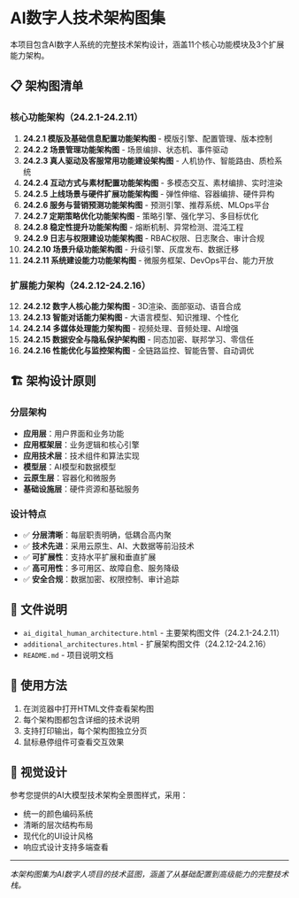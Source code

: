 # AI数字人技术架构图集

本项目包含AI数字人系统的完整技术架构设计，涵盖11个核心功能模块及3个扩展能力架构。

## 📋 架构图清单

### 核心功能架构（24.2.1-24.2.11）
1. **24.2.1 模版及基础信息配置功能架构图** - 模版引擎、配置管理、版本控制
2. **24.2.2 场景管理功能架构图** - 场景编排、状态机、事件驱动
3. **24.2.3 真人驱动及客服常用功能建设架构图** - 人机协作、智能路由、质检系统
4. **24.2.4 互动方式与素材配置功能架构图** - 多模态交互、素材编排、实时渲染
5. **24.2.5 上线场景与硬件扩展功能架构图** - 弹性伸缩、容器编排、硬件异构
6. **24.2.6 服务与营销预测功能架构图** - 预测引擎、推荐系统、MLOps平台
7. **24.2.7 定期策略优化功能架构图** - 策略引擎、强化学习、多目标优化
8. **24.2.8 稳定性提升功能架构图** - 熔断机制、异常检测、混沌工程
9. **24.2.9 日志与权限建设功能架构图** - RBAC权限、日志聚合、审计合规
10. **24.2.10 场景升级功能架构图** - 升级引擎、灰度发布、数据迁移
11. **24.2.11 系统建设能力功能架构图** - 微服务框架、DevOps平台、能力开放

### 扩展能力架构（24.2.12-24.2.16）
12. **24.2.12 数字人核心能力架构图** - 3D渲染、面部驱动、语音合成
13. **24.2.13 智能对话能力架构图** - 大语言模型、知识推理、个性化
14. **24.2.14 多媒体处理能力架构图** - 视频处理、音频处理、AI增强
15. **24.2.15 数据安全与隐私保护架构图** - 同态加密、联邦学习、零信任
16. **24.2.16 性能优化与监控架构图** - 全链路监控、智能告警、自动调优

## 🏗️ 架构设计原则

### 分层架构
- **应用层**：用户界面和业务功能
- **应用框架层**：业务逻辑和核心引擎
- **应用技术层**：技术组件和算法实现
- **模型层**：AI模型和数据模型
- **云原生层**：容器化和微服务
- **基础设施层**：硬件资源和基础服务

### 设计特点
- ✅ **分层清晰**：每层职责明确，低耦合高内聚
- ✅ **技术先进**：采用云原生、AI、大数据等前沿技术
- ✅ **可扩展性**：支持水平扩展和垂直扩展
- ✅ **高可用性**：多可用区、故障自愈、服务降级
- ✅ **安全合规**：数据加密、权限控制、审计追踪

## 📁 文件说明

- `ai_digital_human_architecture.html` - 主要架构图文件（24.2.1-24.2.11）
- `additional_architectures.html` - 扩展架构图文件（24.2.12-24.2.16）
- `README.md` - 项目说明文档

## 🚀 使用方法

1. 在浏览器中打开HTML文件查看架构图
2. 每个架构图都包含详细的技术说明
3. 支持打印输出，每个架构图独立分页
4. 鼠标悬停组件可查看交互效果

## 🎨 视觉设计

参考您提供的AI大模型技术架构全景图样式，采用：
- 统一的颜色编码系统
- 清晰的层次结构布局
- 现代化的UI设计风格
- 响应式设计支持多端查看

---

*本架构图集为AI数字人项目的技术蓝图，涵盖了从基础配置到高级能力的完整技术栈。*